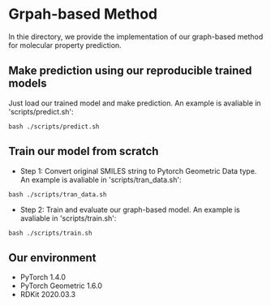 # Grpah-based Method
In thie directory, we provide the implementation of our graph-based method for molecular property prediction.

## Make prediction using our reproducible trained models
Just load our trained model and make prediction. An example is avaliable in 'scripts/predict.sh':
```linux
bash ./scripts/predict.sh
```

## Train our model from scratch
* Step 1: Convert original SMILES string to Pytorch Geometric Data type. An example is avaliable in 'scripts/tran_data.sh':
```linux
bash ./scripts/tran_data.sh
```

* Step 2: Train and evaluate our graph-based model. An example is avaliable in 'scripts/train.sh':
```linux
bash ./scripts/train.sh
```


## Our environment
* PyTorch 1.4.0
* PyTorch Geometric 1.6.0
* RDKit 2020.03.3

